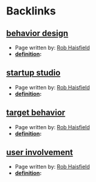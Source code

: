 
# Backlinks
## [behavior design](<behavior design.md>)
- Page written by: [Rob Haisfield](<Rob Haisfield.md>)
- **[definition](<definition.md>):**

## [startup studio](<startup studio.md>)
- Page written by: [Rob Haisfield](<Rob Haisfield.md>)
- **[definition](<definition.md>):**

## [target behavior](<target behavior.md>)
- Page written by: [Rob Haisfield](<Rob Haisfield.md>)
- **[definition](<definition.md>):**

## [user involvement](<user involvement.md>)
- Page written by: [Rob Haisfield](<Rob Haisfield.md>)
- **[definition](<definition.md>):**

